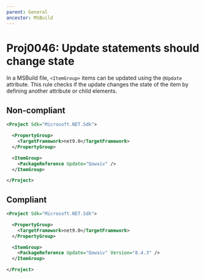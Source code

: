 ```yaml
---
parent: General
ancestor: MSBuild
---
```


# Proj0046: Update statements should change state
In a MSBuild file, `<ItemGroup>` items can be updated using the `@Update`
attribute. This rule checks if the update changes the state of the item by
defining another attribute or child elements.

## Non-compliant
``` xml
<Project Sdk="Microsoft.NET.Sdk">

  <PropertyGroup>
    <TargetFramework>net9.0</TargetFramework>
  </PropertyGroup>

  <ItemGroup>
    <PackageReference Update="Qowaiv" />
  </ItemGroup>

</Project>
```

## Compliant
``` xml
<Project Sdk="Microsoft.NET.Sdk">

  <PropertyGroup>
    <TargetFramework>net9.0</TargetFramework>
  </PropertyGroup>

  <ItemGroup>
    <PackageReference Update="Qowaiv" Version="8.4.3" />
  </ItemGroup>

</Project>
```
